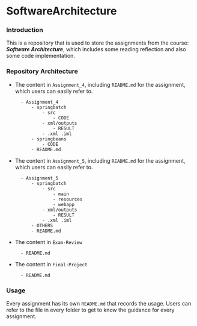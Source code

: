 # SoftwareArchitecture

### Introduction

This is a repository that is used to store the assignments from the course: ***Software Architecture***, which includes some reading reflection and also some code implementation.

### Repository Architecture

- The content in ``Assignment_4``, including ``README.md`` for the assignment, which users can easily refer to.  

        - Assignment_4
            - springbatch
                - src
                    - CODE
                - xml/outputs
                    - RESULT
                - .xml .iml
            - springbeans
                - CODE
            - README.md

- The content in ``Assignment_5``, including ``README.md`` for the assignment, which users can easily refer to. 

        - Assignment_5
            - springbatch
                - src
                    - main
                    - resources
                    - webapp
                - xml/outputs
                    - RESULT
                - .xml .iml
            - OTHERS
            - README.md

- The content in ``Exam-Review``

        - README.md

- The content in ``Final-Project``

        - README.md

### Usage

Every assignment has its own ``README.md`` that records the usage. Users can refer to the file in every folder to get to know the guidance for every assignment.